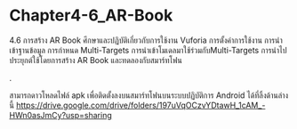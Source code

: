 # Chapter4-6_AR-Book
4.6 การสร้าง AR Book ศึกษาและปฏิบัติเกี่ยวกับการใช้งาน Vuforia การตั้งค่าการใช้งาน การนำเข้าฐานข้อมูล การกำหนด Multi-Targets การนำเข้าโมเดลมาใช้ร่วมกับMulti-Targets การนำไปประยุกต์ใช้โดยการสร้าง AR Book และทดลองกับสมาร์ทโฟน

.

สามารถดาวโหลดไฟล์ apk เพื่อติดตั้งลงบนสมาร์ทโฟนบนระบบปฏิบัติการ Android ได้ที่ลิ้งด้านล่างนี้
https://drive.google.com/drive/folders/197uVqOCzvYDtawH_1cAM_-HWn0asJmCy?usp=sharing
